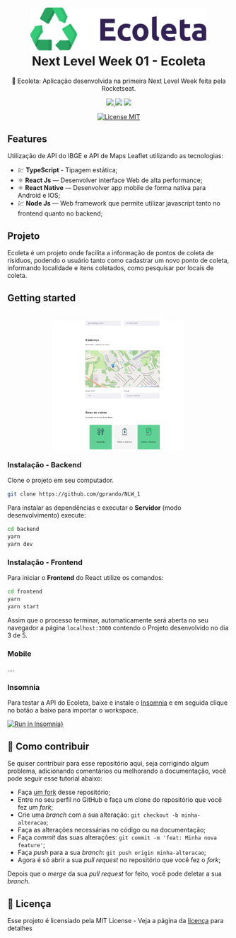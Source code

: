 <h1 align="center">
  <img src="./frontend/src/assets/logo.svg" alt="NLW" width="400">
<br>
Next Level Week 01 - Ecoleta
</h1>

<p align="center"> 🚀 Ecoleta: Aplicação desenvolvida na primeira Next Level Week feita pela Rocketseat.

<p align="center">
  <a aria-label="Prando" href="https://github.com/gprando/">
    <img src="https://img.shields.io/github/followers/gprando?style=social"></img>
  </a>
    <img src="https://img.shields.io/github/last-commit/gprando/NLW_1"></img>
    <img src="https://img.shields.io/github/languages/count/gprando/NLW_1"></img>
</p>
<p align="center">
  <a href="https://opensource.org/licenses/MIT">
    <img src="https://img.shields.io/badge/License-MIT-blue.svg" alt="License MIT">
  </a>
</p>

## Features
Utilização de API do IBGE e API de Maps Leaflet utilizando as tecnologias:

- 💹 **TypeScript** -  Tipagem estática;
- ⚛️ **React Js** — Desenvolver interface Web de alta performance;
- ⚛️ **React Native** — Desenvolver app mobile de forma nativa para Android e IOS;
- 💹 **Node Js** — Web framework que permite utilizar javascript tanto no frontend quanto no backend;

## Projeto

Ecoleta é um projeto onde facilita a informação de pontos de coleta de rísiduos, podendo o usuário tanto como cadastrar um novo ponto de coleta, informando localidade e itens coletados, como pesquisar por locais de coleta.

## Getting started

<h1 align="center"><img align="center" src="./frontend/src/assets/ecoleta.png" alt="Ecoleta Web"  width="300"></img></h1>

### Instalação - Backend
Clone o projeto em seu computador.

```bash
git clone https://github.com/gprando/NLW_1
```
Para instalar as dependências e executar o **Servidor** (modo desenvolvimento) execute:
```bash
cd backend
yarn 
yarn dev
```

### Instalação - Frontend
Para iniciar o **Frontend** do React utilize os comandos:
```bash
cd frontend
yarn 
yarn start
```
Assim que o processo terminar, automaticamente será aberta no seu navegador a página `localhost:3000` contendo o Projeto desenvolvido no dia 3 de 5.  

### Mobile
....

### Insomnia 
Para testar a API do Ecoleta, baixe e instale o [Insomnia](https://insomnia.rest/download/) e em seguida clique no botão a baixo para importar o workspace.

[![Run in Insomnia}](https://insomnia.rest/images/run.svg)](https://insomnia.rest/run/?label=Ecoleta&uri=https%3A%2F%2Fraw.githubusercontent.com%2Fgprando%2FNLW_1%2Fmaster%2Fbackend%2FInsomnia.json%3Ftoken%3DAL5YELH3YXHGUAUAVYKK33264EYSO)
  

## 🤔 Como contribuir

Se quiser contribuir para esse repositório aqui, seja corrigindo algum problema, adicionando comentários ou melhorando a documentação, você pode seguir esse tutorial abaixo:

- Faça [um fork](https://help.github.com/pt/github/getting-started-with-github/fork-a-repo) desse repositório;
- Entre no seu perfil no GitHub e faça um clone do repositório que você fez um *fork*;
- Crie uma *branch* com a sua alteração: `git checkout -b minha-alteracao`;
- Faça as alterações necessárias no código ou na documentação;
- Faça *commit* das suas alterações: `git commit -m 'feat: Minha nova feature'`;
- Faça *push* para a sua *branch*: `git push origin minha-alteracao`;
- Agora é só abrir a sua *pull request* no repositório que você fez o *fork*;

Depois que o *merge* da sua *pull request* for feito, você pode deletar a sua *branch*.

## :memo: Licença

Esse projeto é licensiado pela MIT License - Veja a página da [licença](https://opensource.org/licenses/MIT) para detalhes
